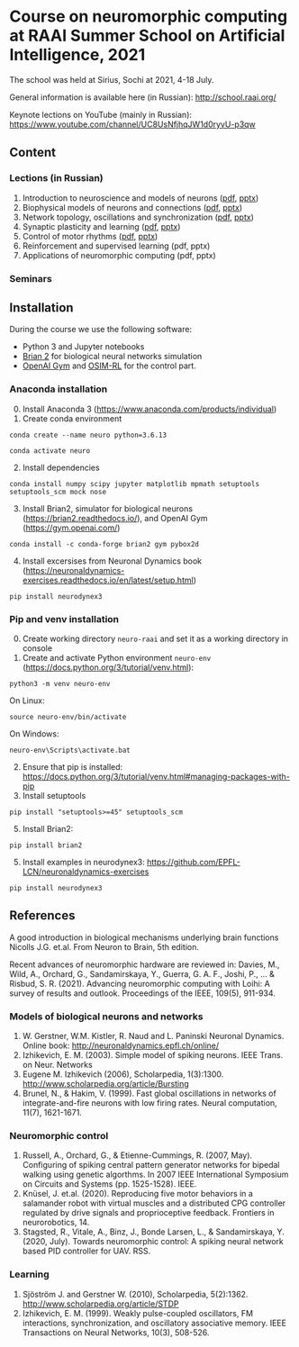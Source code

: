 # Course on neuromorphic computing at RAAI Summer School on Artificial Intelligence, 2021
The school was held at Sirius, Sochi at 2021, 4-18 July.

General information is available here (in Russian):  http://school.raai.org/

Keynote lections on YouTube (mainly in Russian):
https://www.youtube.com/channel/UC8UsNfjhqJW1d0ryvU-p3qw

## Content

### Lections (in Russian)
1. Introduction to neuroscience and models of neurons ([pdf](https://raw.githubusercontent.com/bazenkov/neuro-raai/main/lections/%D0%9B%D0%B5%D0%BA%D1%86%D0%B8%D1%8F%201%20%D0%92%D0%B2%D0%B5%D0%B4%D0%B5%D0%BD%D0%B8%D0%B5.%20%D0%9C%D0%BE%D0%B4%D0%B5%D0%BB%D1%8C%20IF.pdf), [pptx](https://github.com/bazenkov/neuro-raai/raw/main/lections/%D0%9B%D0%B5%D0%BA%D1%86%D0%B8%D1%8F%201%20%D0%92%D0%B2%D0%B5%D0%B4%D0%B5%D0%BD%D0%B8%D0%B5.%20%D0%9C%D0%BE%D0%B4%D0%B5%D0%BB%D1%8C%20IF.pptx))
2. Biophysical models of neurons and connections ([pdf](https://github.com/bazenkov/neuro-raai/raw/main/lections/%D0%9B%D0%B5%D0%BA%D1%86%D0%B8%D1%8F%202%20%D0%91%D0%B8%D0%BE%D1%84%D0%B8%D0%B7%D0%B8%D1%87%D0%B5%D1%81%D0%BA%D0%B8%D0%B5%20%D0%BC%D0%BE%D0%B4%D0%B5%D0%BB%D0%B8.pdf), [pptx](https://github.com/bazenkov/neuro-raai/raw/main/lections/%D0%9B%D0%B5%D0%BA%D1%86%D0%B8%D1%8F%202%20%D0%91%D0%B8%D0%BE%D1%84%D0%B8%D0%B7%D0%B8%D1%87%D0%B5%D1%81%D0%BA%D0%B8%D0%B5%20%D0%BC%D0%BE%D0%B4%D0%B5%D0%BB%D0%B8.pptx))
3. Network topology, oscillations and synchronization ([pdf](https://github.com/bazenkov/neuro-raai/raw/main/lections/%D0%9B%D0%B5%D0%BA%D1%86%D0%B8%D1%8F%203%20%D0%A2%D0%BE%D0%BF%D0%BE%D0%BB%D0%BE%D0%B3%D0%B8%D1%8F%20%D1%81%D0%B5%D1%82%D0%B8.%20%D0%A1%D0%B8%D0%BD%D1%85%D1%80%D0%BE%D0%BD%D0%B8%D0%B7%D0%B0%D1%86%D0%B8%D1%8F.%20%D0%9E%D1%81%D1%86%D0%B8%D0%BB%D0%BB%D1%8F%D1%82%D0%BE%D1%80%D0%BE%D0%B2.pdf), [pptx](https://github.com/bazenkov/neuro-raai/raw/main/lections/%D0%9B%D0%B5%D0%BA%D1%86%D0%B8%D1%8F%203%20%D0%A2%D0%BE%D0%BF%D0%BE%D0%BB%D0%BE%D0%B3%D0%B8%D1%8F%20%D1%81%D0%B5%D1%82%D0%B8.%20%D0%A1%D0%B8%D0%BD%D1%85%D1%80%D0%BE%D0%BD%D0%B8%D0%B7%D0%B0%D1%86%D0%B8%D1%8F.%20%D0%9E%D1%81%D1%86%D0%B8%D0%BB%D0%BB%D1%8F%D1%82%D0%BE%D1%80%D0%BE%D0%B2.pptx))
4. Synaptic plasticity and learning ([pdf](https://github.com/bazenkov/neuro-raai/raw/main/lections/%D0%9B%D0%B5%D0%BA%D1%86%D0%B8%D1%8F%204%20%D0%A1%D0%B8%D0%BD%D0%B0%D0%BF%D1%82%D0%B8%D1%87%D0%B5%D1%81%D0%BA%D0%B0%D1%8F%20%D0%BF%D0%BB%D0%B0%D1%81%D1%82%D0%B8%D1%87%D0%BD%D0%BE%D1%81%D1%82%D1%8C%20%D0%B8%20%D0%BE%D0%B1%D1%83%D1%87%D0%B5%D0%BD%D0%B8%D0%B5.pdf), [pptx](https://github.com/bazenkov/neuro-raai/raw/main/lections/%D0%9B%D0%B5%D0%BA%D1%86%D0%B8%D1%8F%204%20%D0%A1%D0%B8%D0%BD%D0%B0%D0%BF%D1%82%D0%B8%D1%87%D0%B5%D1%81%D0%BA%D0%B0%D1%8F%20%D0%BF%D0%BB%D0%B0%D1%81%D1%82%D0%B8%D1%87%D0%BD%D0%BE%D1%81%D1%82%D1%8C%20%D0%B8%20%D0%BE%D0%B1%D1%83%D1%87%D0%B5%D0%BD%D0%B8%D0%B5.pptx))
5. Control of motor rhythms ([pdf](https://github.com/bazenkov/neuro-raai/raw/main/lections/%D0%9B%D0%B5%D0%BA%D1%86%D0%B8%D1%8F%205%20%D0%A3%D0%BF%D1%80%D0%B0%D0%B2%D0%BB%D0%B5%D0%BD%D0%B8%D0%B5%20%D0%BC%D0%BE%D1%82%D0%BE%D1%80%D0%BD%D1%8B%D0%BC%D0%B8%20%D1%80%D0%B8%D1%82%D0%BC%D0%B0%D0%BC%D0%B8.pdf), [pptx](https://github.com/bazenkov/neuro-raai/raw/main/lections/%D0%9B%D0%B5%D0%BA%D1%86%D0%B8%D1%8F%205%20%D0%A3%D0%BF%D1%80%D0%B0%D0%B2%D0%BB%D0%B5%D0%BD%D0%B8%D0%B5%20%D0%BC%D0%BE%D1%82%D0%BE%D1%80%D0%BD%D1%8B%D0%BC%D0%B8%20%D1%80%D0%B8%D1%82%D0%BC%D0%B0%D0%BC%D0%B8.pptx))
6. Reinforcement and supervised learning (pdf, pptx)
7. Applications of neuromorphic computing (pdf, pptx)

### Seminars 



## Installation
During the course we use the following software:

* Python 3 and Jupyter notebooks
* [Brian 2](https://brian2.readthedocs.io/) for biological neural networks simulation
* [OpenAI Gym](https://gym.openai.com/) and [OSIM-RL](osim-rl.stanford.edu/) for the control part.

### Anaconda installation
0. Install Anaconda 3 (https://www.anaconda.com/products/individual)
1. Create conda environment

`conda create --name neuro python=3.6.13`

`conda activate neuro`

2. Install dependencies

`conda install numpy scipy jupyter matplotlib mpmath setuptools setuptools_scm mock nose`

3. Install Brian2, simulator for biological neurons (https://brian2.readthedocs.io/), and OpenAI Gym (https://gym.openai.com/)

`conda install -c conda-forge brian2 gym pybox2d`

4. Install excersises from Neuronal Dynamics book (https://neuronaldynamics-exercises.readthedocs.io/en/latest/setup.html)

`pip install neurodynex3`

### Pip and venv installation

0. Create working directory `neuro-raai` and set it as a working directory in console
1. Create and activate Python environment `neuro-env` (https://docs.python.org/3/tutorial/venv.html):

`python3 -m venv neuro-env`

On Linux:

`source neuro-env/bin/activate`

On Windows:

`neuro-env\Scripts\activate.bat`

2. Ensure that pip is installed: https://docs.python.org/3/tutorial/venv.html#managing-packages-with-pip
3. Install setuptools

`pip install "setuptools>=45" setuptools_scm`

5. Install Brian2: 

`pip install brian2`

5. Install examples in neurodynex3: https://github.com/EPFL-LCN/neuronaldynamics-exercises

`pip install neurodynex3`


## References
A good introduction in biological mechanisms underlying brain functions
Nicolls J.G. et.al. From Neuron to Brain, 5th edition.

Recent advances of neuromorphic hardware are reviewed in:
Davies, M., Wild, A., Orchard, G., Sandamirskaya, Y., Guerra, G. A. F., Joshi, P., ... & Risbud, S. R. (2021). Advancing neuromorphic computing with Loihi: A survey of results and outlook. Proceedings of the IEEE, 109(5), 911-934.

### Models of biological neurons and networks
1.  W. Gerstner, W.M. Kistler, R. Naud and L. Paninski Neuronal Dynamics. Online book: http://neuronaldynamics.epfl.ch/online/
2. Izhikevich, E. M. (2003). Simple model of spiking neurons. IEEE Trans. on Neur. Networks
3. Eugene M. Izhikevich (2006), Scholarpedia, 1(3):1300. http://www.scholarpedia.org/article/Bursting
4. Brunel, N., & Hakim, V. (1999). Fast global oscillations in networks of integrate-and-fire neurons with low firing rates. Neural computation, 11(7), 1621-1671.

### Neuromorphic control
1. Russell, A., Orchard, G., & Etienne-Cummings, R. (2007, May). Configuring of spiking central pattern generator networks for bipedal walking using genetic algorthms. In 2007 IEEE International Symposium on Circuits and Systems (pp. 1525-1528). IEEE.
2. Knüsel, J. et.al. (2020). Reproducing five motor behaviors in a salamander robot with virtual muscles and a distributed CPG controller regulated by drive signals and proprioceptive feedback. Frontiers in neurorobotics, 14.
3. Stagsted, R., Vitale, A., Binz, J., Bonde Larsen, L., & Sandamirskaya, Y. (2020, July). Towards neuromorphic control: A spiking neural network based PID controller for UAV. RSS.

### Learning
1. Sjöström J. and Gerstner W. (2010), Scholarpedia, 5(2):1362. http://www.scholarpedia.org/article/STDP
2. Izhikevich, E. M. (1999). Weakly pulse-coupled oscillators, FM interactions, synchronization, and oscillatory associative memory. IEEE Transactions on Neural Networks, 10(3), 508-526.
